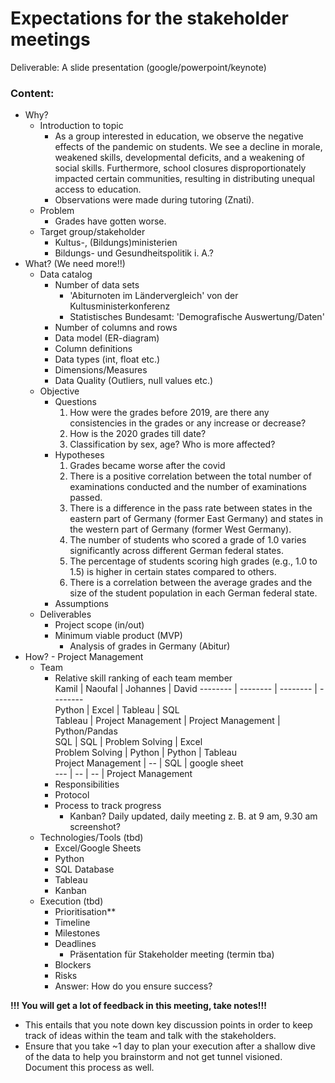 # __Expectations for the stakeholder meetings__
Deliverable: A slide presentation (google/powerpoint/keynote)
### Content:
* Why?
  * Introduction to topic
    - As a group interested in education, we observe the negative effects of the pandemic on students. We see a decline in morale, weakened skills, developmental deficits, and a weakening of social skills. Furthermore, school closures disproportionately impacted certain communities, resulting in distributing unequal access to education.
    - Observations were made during tutoring (Znati).
  * Problem
    - Grades have gotten worse.
  * Target group/stakeholder
    - Kultus-, (Bildungs)ministerien
    - Bildungs- und Gesundheitspolitik i. A.?
* What? (We need more!!)
  * Data catalog
    * Number of data sets
      - 'Abiturnoten im Ländervergleich' von der Kultusministerkonferenz
      - Statistisches Bundesamt: 'Demografische Auswertung/Daten'
    * Number of columns and rows
    * Data model (ER-diagram)
    * Column definitions
    * Data types (int, float etc.)
    * Dimensions/Measures
    * Data Quality (Outliers, null values etc.)
  * Objective
    * Questions
      1. How were the grades before 2019, are there any consistencies in the grades or any increase or decrease?
      2. How is the 2020 grades till date?
      3. Classification by sex, age? Who is more affected?
    * Hypotheses
      1. Grades became worse after the covid
      2. There is a positive correlation between the total number of examinations conducted and the number of examinations passed.
      3. There is a difference in the pass rate between states in the eastern part of Germany (former East Germany) and states in the western part of Germany (former West Germany).
      4. The number of students who scored a grade of 1.0 varies significantly across different German federal states.
      5. The percentage of students scoring high grades (e.g., 1.0 to 1.5) is higher in certain states compared to others.
      6. There is a correlation between the average grades and the size of the student population in each German federal state.
    * Assumptions
  * Deliverables
    * Project scope (in/out)
    * Minimum viable product (MVP) 
      - Analysis of grades in Germany (Abitur)
* How? - Project Management
    * Team
      * Relative skill ranking of each team member  
        Kamil               | Naoufal               | Johannes            | David 
        --------            | --------              | --------            | --------  
        Python              | Excel                 | Tableau             | SQL  
        Tableau             | Project Management    | Project Management  | Python/Pandas  
        SQL                 | SQL                   | Problem Solving     | Excel  
        Problem Solving     | Python                | Python              | Tableau  
        Project Management  | --                    | SQL                 | google sheet  
        ---                 | --                    | --                  | Project Management  
      * Responsibilities
      * Protocol
      * Process to track progress
        - Kanban? Daily updated, daily meeting z. B. at 9 am, 9.30 am screenshot?
  * Technologies/Tools (tbd)
      * Excel/Google Sheets
      * Python
      * SQL Database
      * Tableau
      * Kanban
   * Execution (tbd)
      * Prioritisation**
      * Timeline
      * Milestones
      * Deadlines
        - Präsentation für Stakeholder meeting (termin tba)
      * Blockers
      * Risks
      * Answer: How do you ensure success?

__!!! You will get a lot of feedback in this meeting, take notes!!!__ 
* This entails that you note down key discussion points in order to keep track of ideas within the team and talk with the stakeholders. 
* Ensure that you take ~1 day to plan your execution after a shallow dive of the data to help you brainstorm and not get tunnel visioned. Document this process as well.


